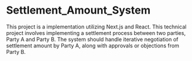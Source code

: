 # Settlement_Amount_System
This project is a implementation utilizing Next.js and React. This technical project involves implementing a settlement process between two parties, Party A and Party B. The system should handle iterative negotiation of settlement amount by Party A, along with approvals or objections from Party B. 
